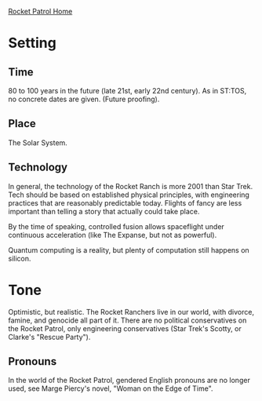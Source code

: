[Rocket Patrol Home](..)

# Setting

## Time

80 to 100 years in the future (late 21st, early 22nd century). As in ST:TOS, no concrete dates are given. (Future proofing).

## Place

The Solar System. 

## Technology

In general, the technology of the Rocket Ranch is more 2001 than Star Trek. Tech should be based on established physical principles, with engineering practices that are reasonably predictable today. Flights of fancy are less important than telling a story that actually could take place.

By the time of speaking, controlled fusion allows spaceflight under continuous acceleration (like The Expanse, but not as powerful).

Quantum computing is a reality, but plenty of computation still happens on silicon. 

# Tone

Optimistic, but realistic. The Rocket Ranchers live in our world, with divorce, famine, and genocide all part of it. There are no political conservatives on the Rocket Patrol, only engineering conservatives (Star Trek's Scotty, or Clarke's "Rescue Party").

## Pronouns

In the world of the Rocket Patrol, gendered English pronouns are no longer used, see Marge Piercy's novel, "Woman on the Edge of Time".
